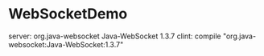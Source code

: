 # WebSocketDemo 
server:
<dependency>
  		<groupId>org.java-websocket</groupId>
  		<artifactId>Java-WebSocket</artifactId>
  		<version>1.3.7</version>
  	</dependency>
clint:
compile "org.java-websocket:Java-WebSocket:1.3.7"
